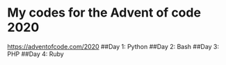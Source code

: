 # My codes for the Advent of code 2020
<https://adventofcode.com/2020>
##Day 1: Python
##Day 2: Bash
##Day 3: PHP
##Day 4: Ruby

